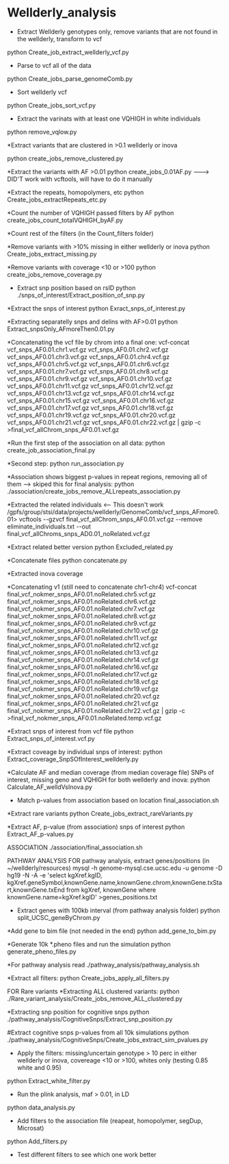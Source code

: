 # Wellderly_analysis

* Extract Wellderly genotypes only, remove variants that are not found in the wellderly, transform to vcf

python Create_job_extract_wellderly_vcf.py

* Parse to vcf all of the data

python Create_jobs_parse_genomeComb.py

* Sort wellderly vcf

python Create_jobs_sort_vcf.py

* Extract the varinats with at least one VQHIGH in white individuals

python remove_vqlow.py

*Extract variants that are clustered in >0.1 wellderly or inova

python create_jobs_remove_clustered.py

*Extract the variants with AF >0.01
python create_jobs_0.01AF.py  ---> DID'T work with vcftools, will have to do it manually

*Extract the repeats, homopolymers, etc
python Create_jobs_extractRepeats_etc.py

*Count the number of VQHIGH passed filters by AF
python create_jobs_count_totalVQHIGH_byAF.py

*Count rest of the filters (in the Count_filters folder)

*Remove variants with >10% missing in either wellderly or inova
python Create_jobs_extract_missing.py

*Remove variants with coverage <10 or >100
python  create_jobs_remove_coverage.py

* Extract snp position based on rsID
python ./snps_of_interest/Extract_position_of_snp.py

*Extract the snps of interest
python Exract_snps_of_interest.py


*Extracting separatelly snps and delins with AF>0.01
python Extract_snpsOnly_AFmoreThen0.01.py

*Concatenating the vcf file by chrom into a final one:
vcf-concat vcf_snps_AF0.01.chr1.vcf.gz vcf_snps_AF0.01.chr2.vcf.gz vcf_snps_AF0.01.chr3.vcf.gz vcf_snps_AF0.01.chr4.vcf.gz vcf_snps_AF0.01.chr5.vcf.gz vcf_snps_AF0.01.chr6.vcf.gz vcf_snps_AF0.01.chr7.vcf.gz vcf_snps_AF0.01.chr8.vcf.gz vcf_snps_AF0.01.chr9.vcf.gz vcf_snps_AF0.01.chr10.vcf.gz vcf_snps_AF0.01.chr11.vcf.gz vcf_snps_AF0.01.chr12.vcf.gz vcf_snps_AF0.01.chr13.vcf.gz vcf_snps_AF0.01.chr14.vcf.gz vcf_snps_AF0.01.chr15.vcf.gz vcf_snps_AF0.01.chr16.vcf.gz vcf_snps_AF0.01.chr17.vcf.gz vcf_snps_AF0.01.chr18.vcf.gz vcf_snps_AF0.01.chr19.vcf.gz vcf_snps_AF0.01.chr20.vcf.gz vcf_snps_AF0.01.chr21.vcf.gz vcf_snps_AF0.01.chr22.vcf.gz | gzip -c >final_vcf_allChrom_snps_AF0.01.vcf.gz


*Run the first step of the association on all data:
python create_job_association_final.py

*Second step:
python run_association.py

*Association shows biggest p-values in repeat regions, removing all of them --> skiped this for final analysis:
python ./association/create_jobs_remove_ALLrepeats_association.py

*Extracted the related individuals <-- This doesn't work
/gpfs/group/stsi/data/projects/wellderly/GenomeComb/vcf_snps_AFmore0.01> vcftools --gzvcf final_vcf_allChrom_snps_AF0.01.vcf.gz --remove eliminate_individuals.txt --out final_vcf_allChroms_snps_AD0.01_noRelated.vcf.gz

*Extract related better version
python Excluded_related.py

*Concatenate files
python concatenate.py

*Extracted inova coverage

*Concatenating v1 (still need to concatenate chr1-chr4)
vcf-concat final_vcf_nokmer_snps_AF0.01.noRelated.chr5.vcf.gz final_vcf_nokmer_snps_AF0.01.noRelated.chr6.vcf.gz final_vcf_nokmer_snps_AF0.01.noRelated.chr7.vcf.gz final_vcf_nokmer_snps_AF0.01.noRelated.chr8.vcf.gz final_vcf_nokmer_snps_AF0.01.noRelated.chr9.vcf.gz final_vcf_nokmer_snps_AF0.01.noRelated.chr10.vcf.gz final_vcf_nokmer_snps_AF0.01.noRelated.chr11.vcf.gz final_vcf_nokmer_snps_AF0.01.noRelated.chr12.vcf.gz final_vcf_nokmer_snps_AF0.01.noRelated.chr13.vcf.gz final_vcf_nokmer_snps_AF0.01.noRelated.chr14.vcf.gz final_vcf_nokmer_snps_AF0.01.noRelated.chr16.vcf.gz final_vcf_nokmer_snps_AF0.01.noRelated.chr17.vcf.gz final_vcf_nokmer_snps_AF0.01.noRelated.chr18.vcf.gz final_vcf_nokmer_snps_AF0.01.noRelated.chr19.vcf.gz final_vcf_nokmer_snps_AF0.01.noRelated.chr20.vcf.gz final_vcf_nokmer_snps_AF0.01.noRelated.chr21.vcf.gz final_vcf_nokmer_snps_AF0.01.noRelated.chr22.vcf.gz | gzip -c >final_vcf_nokmer_snps_AF0.01.noRelated.temp.vcf.gz


*Extract snps of interest from vcf file
python Extract_snps_of_interest.vcf.py

*Extract coveage by individual snps of interest:
python Extract_coverage_SnpSOfInterest_wellderly.py

*Calculate AF and median coverage (from median coverage file) SNPs of interest, missing geno and VQHIGH for both wellderly and inova:
python Calculate_AF_welldVsInova.py

* Match p-values from association based on location
final_association.sh

*Extract rare variants
python Create_jobs_extract_rareVariants.py

*Extract AF, p-value (from association) snps of interest 
python Extract_AF_p-values.py

ASSOCIATION
./association/final_association.sh


PATHWAY ANALYSIS
FOR pathway analysis, extract genes/positions (in ~/wellderly/resources)
mysql -h genome-mysql.cse.ucsc.edu -u genome -D hg19 -N -A -e 'select kgXref.kgID, kgXref.geneSymbol,knownGene.name,knownGene.chrom,knownGene.txStart,knownGene.txEnd from kgXref, knownGene where knownGene.name=kgXref.kgID' >genes_positions.txt

* Extract genes with 100kb interval (from pathway analysis folder)
python split_UCSC_geneByChrom.py

*Add gene to bim file (not needed in the end)
python add_gene_to_bim.py

*Generate 10k *.pheno files and run the simulation
python generate_pheno_files.py


*For pathway analysis read ./pathway_analysis/pathway_analysis.sh

*Extract all filters:
python Create_jobs_apply_all_filters.py

FOR Rare variants
*Extracting ALL clustered variants:
python ./Rare_variant_analysis/Create_jobs_remove_ALL_clustered.py




*Extracting snp position for cognitive snps
python ./pathway_analysis/CognitiveSnps/Extract_snp_position.py

#Extract cognitive snps p-values from all 10k simulations
python ./pathway_analysis/CognitiveSnps/Create_jobs_extract_sim_pvalues.py











* Apply the filters: missing/uncertain genotype > 10 perc in either wellderly or inova, covereage <10 or >100, whites only (testing 0.85 white and 0.95)

python Extract_white_filter.py

* Run the plink analysis, maf > 0.01, in LD

python data_analysis.py

* Add filters to the association file (reapeat, homopolymer, segDup, Microsat)

python Add_filters.py

* Test different filters to see which one work better